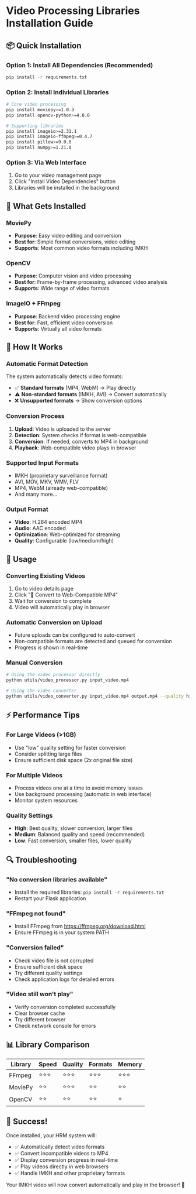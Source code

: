 # Video Processing Libraries Installation Guide

## 📦 Quick Installation

### Option 1: Install All Dependencies (Recommended)
```bash
pip install -r requirements.txt
```

### Option 2: Install Individual Libraries
```bash
# Core video processing
pip install moviepy>=1.0.3
pip install opencv-python>=4.8.0

# Supporting libraries  
pip install imageio>=2.31.1
pip install imageio-ffmpeg>=0.4.7
pip install pillow>=9.0.0
pip install numpy>=1.21.0
```

### Option 3: Via Web Interface
1. Go to your video management page
2. Click "Install Video Dependencies" button
3. Libraries will be installed in the background

## 🎯 What Gets Installed

### MoviePy
- **Purpose**: Easy video editing and conversion
- **Best for**: Simple format conversions, video editing
- **Supports**: Most common video formats including IMKH

### OpenCV
- **Purpose**: Computer vision and video processing
- **Best for**: Frame-by-frame processing, advanced video analysis
- **Supports**: Wide range of video formats

### ImageIO + FFmpeg
- **Purpose**: Backend video processing engine
- **Best for**: Fast, efficient video conversion
- **Supports**: Virtually all video formats

## 🔧 How It Works

### Automatic Format Detection
The system automatically detects video formats:
- ✅ **Standard formats** (MP4, WebM) → Play directly
- ⚠️ **Non-standard formats** (IMKH, AVI) → Convert automatically
- ❌ **Unsupported formats** → Show conversion options

### Conversion Process
1. **Upload**: Video is uploaded to the server
2. **Detection**: System checks if format is web-compatible
3. **Conversion**: If needed, converts to MP4 in background
4. **Playback**: Web-compatible video plays in browser

### Supported Input Formats
- IMKH (proprietary surveillance format)
- AVI, MOV, MKV, WMV, FLV
- MP4, WebM (already web-compatible)
- And many more...

### Output Format
- **Video**: H.264 encoded MP4
- **Audio**: AAC encoded
- **Optimization**: Web-optimized for streaming
- **Quality**: Configurable (low/medium/high)

## 🚀 Usage

### Converting Existing Videos
1. Go to video details page
2. Click "🔄 Convert to Web-Compatible MP4"
3. Wait for conversion to complete
4. Video will automatically play in browser

### Automatic Conversion on Upload
- Future uploads can be configured to auto-convert
- Non-compatible formats are detected and queued for conversion
- Progress is shown in real-time

### Manual Conversion
```bash
# Using the video processor directly
python utils/video_processor.py input_video.mp4

# Using the video converter
python utils/video_converter.py input_video.mp4 output.mp4 --quality high
```

## ⚡ Performance Tips

### For Large Videos (>1GB)
- Use "low" quality setting for faster conversion
- Consider splitting large files
- Ensure sufficient disk space (2x original file size)

### For Multiple Videos
- Process videos one at a time to avoid memory issues
- Use background processing (automatic in web interface)
- Monitor system resources

### Quality Settings
- **High**: Best quality, slower conversion, larger files
- **Medium**: Balanced quality and speed (recommended)
- **Low**: Fast conversion, smaller files, lower quality

## 🔍 Troubleshooting

### "No conversion libraries available"
- Install the required libraries: `pip install -r requirements.txt`
- Restart your Flask application

### "FFmpeg not found"
- Install FFmpeg from https://ffmpeg.org/download.html
- Ensure FFmpeg is in your system PATH

### "Conversion failed"
- Check video file is not corrupted
- Ensure sufficient disk space
- Try different quality settings
- Check application logs for detailed errors

### "Video still won't play"
- Verify conversion completed successfully
- Clear browser cache
- Try different browser
- Check network console for errors

## 📊 Library Comparison

| Library | Speed | Quality | Formats | Memory |
|---------|-------|---------|---------|--------|
| FFmpeg  | ⭐⭐⭐ | ⭐⭐⭐ | ⭐⭐⭐ | ⭐⭐⭐ |
| MoviePy | ⭐⭐ | ⭐⭐⭐ | ⭐⭐ | ⭐⭐ |
| OpenCV  | ⭐⭐ | ⭐⭐ | ⭐⭐ | ⭐ |

## 🎉 Success!

Once installed, your HRM system will:
- ✅ Automatically detect video formats
- ✅ Convert incompatible videos to MP4
- ✅ Display conversion progress in real-time
- ✅ Play videos directly in web browsers
- ✅ Handle IMKH and other proprietary formats

Your IMKH video will now convert automatically and play in the browser! 🎥